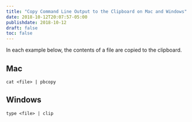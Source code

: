 ```yaml
---
title: "Copy Command Line Output to the Clipboard on Mac and Windows"
date: 2018-10-12T20:07:57-05:00
publishdate: 2018-10-12
draft: false
toc: false
---
```


In each example below, the contents of a file are copied to the clipboard. 

## Mac

```
cat <file> | pbcopy
```

## Windows

```
type <file> | clip
```
